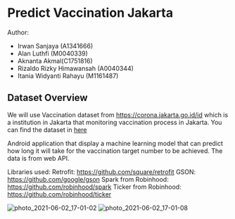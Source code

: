 # Predict Vaccination Jakarta

Author:
* Irwan Sanjaya (A1341666)
* Alan Luthfi (M0040339)
* Aknanta Akmal(C1751816)
* Rizaldo Rizky Himawansah (A0040344)
* Itania Widyanti Rahayu (M1161487)

	
## Dataset Overview

We will use Vaccination dataset from https://corona.jakarta.go.id/id which is a institution in Jakarta that monitoring vaccination process in Jakarta. You can find the dataset in [here](https://tiny.cc/Datacovidjakarta)

Android application that display a machine learning model that can predict how long it will take for the vaccination target number to be achieved.
The data is from web API.

Libraries used:
Retrofit: https://github.com/square/retrofit
GSON: https://github.com/google/gson
Spark from Robinhood: https://github.com/robinhood/spark
Ticker from Robinhood: https://github.com/robinhood/ticker

![photo_2021-06-02_17-01-02](https://user-images.githubusercontent.com/78996136/120471682-35037e00-c3cf-11eb-8b92-e3b4cbcecdc3.jpg)
![photo_2021-06-02_17-01-08](https://user-images.githubusercontent.com/78996136/120471705-3cc32280-c3cf-11eb-83f8-5442b745bc3d.jpg)
